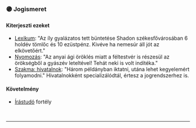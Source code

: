 ### 🟣 Jogismeret

#### Kiterjeszti ezeket

- [Lexikum](../kepzettsegek.szekunder/lexikum.md): "Az íly gyalázatos tett büntetése Shadon székesfővárosában 6 holdév tömlőc és 10 ezüstpénz. Kivéve ha nemesúr áll jót az elkövetőért."
- [Nyomozás](../kepzettsegek.primer.altalanos/nyomozas.md): "Az anyai ági öröklés miatt a féltestvér is részesül az örökségből a gyászév leteltével! Tehát neki is volt indítéka."
- [Szakma: hivatalnok](../kepzettsegek.szekunder/szakma.md): "Három példányban iktatni, utána lehet kegyelemért folyamodni." Hivatalnokként specializálódtál, értesz a jogrendszerhez is. 

#### Követelmény

- [Írástudó](../fortelyok.altalanos/irastudo.md) fortély

<br />

---
